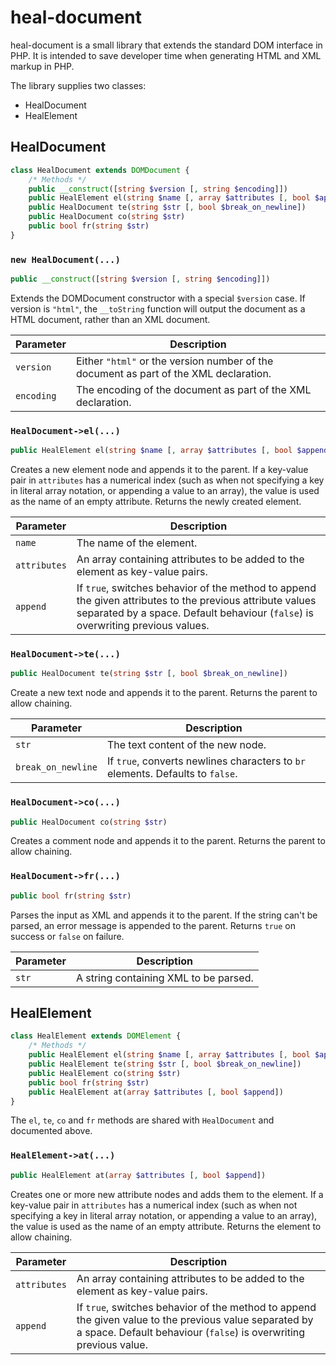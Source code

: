 # heal-document

heal-document is a small library that extends the standard DOM interface in PHP.
It is intended to save developer time when generating HTML and XML markup in PHP.

The library supplies two classes:

* HealDocument
* HealElement

## HealDocument
```PHP
class HealDocument extends DOMDocument {
	/* Methods */
	public __construct([string $version [, string $encoding]])
	public HealElement el(string $name [, array $attributes [, bool $append]])
	public HealDocument te(string $str [, bool $break_on_newline])
	public HealDocument co(string $str)
	public bool fr(string $str)
}
```
### `new HealDocument(...)`
```PHP
public __construct([string $version [, string $encoding]])
```
Extends the DOMDocument constructor with a special `$version` case. If version is `"html"`, the `__toString` function will output the document as a HTML document, rather than an XML document.

Parameter | Description
--- | ---
`version` | Either `"html"` or the version number of the document as part of the XML declaration. 
`encoding` | The encoding of the document as part of the XML declaration. 

### `HealDocument->el(...)`
```PHP
public HealElement el(string $name [, array $attributes [, bool $append]])
```
Creates a new element node and appends it to the parent.
If a key-value pair in `attributes` has a numerical index (such as when not specifying a key in literal array notation, or appending a value to an array), the value is used as the name of an empty attribute.
Returns the newly created element.

Parameter | Description
--- | ---
`name` | The name of the element.
`attributes` | An array containing attributes to be added to the element as key-value pairs.
`append` | If `true`, switches behavior of the method to append the given attributes to the previous attribute values separated by a space. Default behaviour (`false`) is overwriting previous values.

### `HealDocument->te(...)`
```PHP
public HealDocument te(string $str [, bool $break_on_newline])
```
Create a new text node and appends it to the parent. Returns the parent to allow chaining.

Parameter | Description
--- | ---
`str` | The text content of the new node.
`break_on_newline` | If `true`, converts newlines characters to `br` elements. Defaults to `false`.

### `HealDocument->co(...)`
```PHP
public HealDocument co(string $str)
```
Creates a comment node and appends it to the parent. Returns the parent to allow chaining.

### `HealDocument->fr(...)`
```PHP
public bool fr(string $str)
```
Parses the input as XML and appends it to the parent.
If the string can't be parsed, an error message is appended to the parent.
Returns `true` on success or `false` on failure.

Parameter | Description
--- | ---
`str` | A string containing XML to be parsed.

## HealElement
```PHP
class HealElement extends DOMElement {
	/* Methods */
	public HealElement el(string $name [, array $attributes [, bool $append]])
	public HealElement te(string $str [, bool $break_on_newline])
	public HealElement co(string $str)
	public bool fr(string $str)
	public HealElement at(array $attributes [, bool $append])
}
```
The `el`, `te`, `co` and `fr` methods are shared with `HealDocument` and documented above.

### `HealElement->at(...)`
```PHP
public HealElement at(array $attributes [, bool $append])
```
Creates one or more new attribute nodes and adds them to the element.
If a key-value pair in `attributes` has a numerical index (such as when not specifying a key in literal array notation, or appending a value to an array), the value is used as the name of an empty attribute.
Returns the element to allow chaining.

Parameter | Description
--- | ---
`attributes` | An array containing attributes to be added to the element as key-value pairs.
`append` | If `true`, switches behavior of the method to append the given value to the previous value separated by a space. Default behaviour (`false`) is overwriting previous value.

